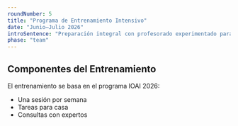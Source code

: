 ```yaml
---
roundNumber: 5
title: "Programa de Entrenamiento Intensivo"
date: "Junio–Julio 2026"
introSentence: "Preparación integral con profesorado experimentado para dominar los estándares de competición IOAI."
phase: "team"
---
```


## Componentes del Entrenamiento

El entrenamiento se basa en el programa IOAI 2026:

- Una sesión por semana
- Tareas para casa
- Consultas con expertos